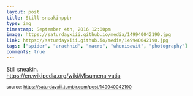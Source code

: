 ```yaml
---
layout: post
title: Still-sneakinppbr
type: img
timestamp: September 4th, 2016 12:00pm
image: https://saturdayxiii.github.io/media/149940042190.jpg
link: https://saturdayxiii.github.io/media/149940042190.jpg
tags: ["spider", "arachnid", "macro", "whenisawit", "photography"]
comments: true
---
```


Still sneakin.
<br/>
<a href="https://en.wikipedia.org/wiki/Misumena_vatia" target="_blank">https://en.wikipedia.org/wiki/Misumena_vatia</a><br/>
 
  
<small>source: https://saturdayxiii.tumblr.com/post/149940042190</small>